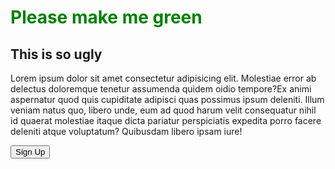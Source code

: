 <!DOCTYPE html>
<html lang="en">
<head>
  <title>Hey!</title>
  <link href="styles.css">
</head>
<style>
    h1 {
	color: green;
}

h2 {
	color: magenta;
}

p {
  color: white;
  background-color: black;
}

button {
  color: red;
  background-color: pink;
}
</style>
<body>
  <h1>Please make me green</h1>
  <h2>This is so ugly</h2>
  <p>Lorem ipsum dolor sit amet consectetur adipisicing elit. Molestiae error ab delectus doloremque tenetur assumenda quidem oidio tempore?Ex animi aspernatur quod quis cupiditate adipisci quas possimus ipsum deleniti. Illum veniam natus quo, libero unde, eum ad quod harum velit consequatur nihil id quaerat molestiae itaque dicta pariatur perspiciatis expedita porro facere deleniti atque voluptatum? Quibusdam libero ipsam iure!</p>
    <button>Sign Up</button>
</body>
</html>
